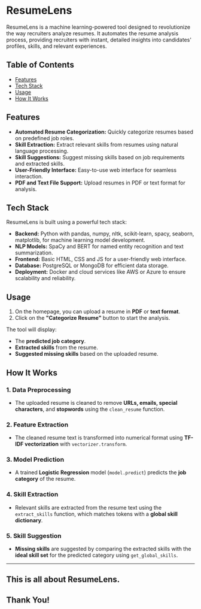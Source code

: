 # ResumeLens

ResumeLens is a machine learning-powered tool designed to revolutionize the way recruiters analyze resumes. It automates the resume analysis process, providing recruiters with instant, detailed insights into candidates' profiles, skills, and relevant experiences.

## Table of Contents

- [Features](#features)
- [Tech Stack](#tech-stack)
- [Usage](#usage)
- [How It Works](#how-it-works)


## Features

- **Automated Resume Categorization:** Quickly categorize resumes based on predefined job roles.
- **Skill Extraction:** Extract relevant skills from resumes using natural language processing.
- **Skill Suggestions:** Suggest missing skills based on job requirements and extracted skills.
- **User-Friendly Interface:** Easy-to-use web interface for seamless interaction.
- **PDF and Text File Support:** Upload resumes in PDF or text format for analysis.

## Tech Stack

ResumeLens is built using a powerful tech stack:

- **Backend:** Python with pandas, numpy, nltk, scikit-learn, spacy, seaborn, matplotlib, for machine learning model development.
- **NLP Models:** SpaCy and BERT for named entity recognition and text summarization.
- **Frontend:** Basic HTML, CSS and JS for a user-friendly web interface.
- **Database:** PostgreSQL or MongoDB for efficient data storage.
- **Deployment:** Docker and cloud services like AWS or Azure to ensure scalability and reliability.

## **Usage**

1. On the homepage, you can upload a resume in **PDF** or **text format**.
2. Click on the **"Categorize Resume"** button to start the analysis.

The tool will display:
- The **predicted job category**.
- **Extracted skills** from the resume.
- **Suggested missing skills** based on the uploaded resume.

## **How It Works**

### 1. **Data Preprocessing**
- The uploaded resume is cleaned to remove **URLs, emails, special characters**, and **stopwords** using the `clean_resume` function.

### 2. **Feature Extraction**
- The cleaned resume text is transformed into numerical format using **TF-IDF vectorization** with `vectorizer.transform`.

### 3. **Model Prediction**
- A trained **Logistic Regression** model (`model.predict`) predicts the **job category** of the resume.

### 4. **Skill Extraction**
- Relevant skills are extracted from the resume text using the `extract_skills` function, which matches tokens with a **global skill dictionary**.

### 5. **Skill Suggestion**
- **Missing skills** are suggested by comparing the extracted skills with the **ideal skill set** for the predicted category using `get_global_skills`.

---

## This is all about ResumeLens.
## Thank You!


   
